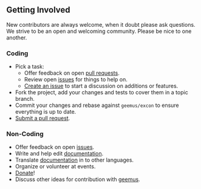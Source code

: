 ## Getting Involved

New contributors are always welcome, when it doubt please ask questions. We strive to be an open and welcoming community. Please be nice to one another.

### Coding

* Pick a task:
  * Offer feedback on open [pull requests](https://github.com/geemus/excon/pulls).
  * Review open [issues](https://github.com/geemus/excon/issues) for things to help on.
  * [Create an issue](https://github.com/geemus/excon/issues/new) to start a discussion on additions or features.
* Fork the project, add your changes and tests to cover them in a topic branch.
* Commit your changes and rebase against `geemus/excon` to ensure everything is up to date.
* [Submit a pull request](https://github.com/geemus/excon/compare/).

### Non-Coding

* Offer feedback on open [issues](https://github.com/geemus/excon/issues).
* Write and help edit [documentation](https://github.com/geemus/excon.github.com).
* Translate [documentation](https://github.com/geemus/excon.github.com) in to other languages.
* Organize or volunteer at events.
* [Donate](https://www.gittip.com/geemus/)!
* Discuss other ideas for contribution with [geemus](mailto:geemus+excon@gmail.com).

